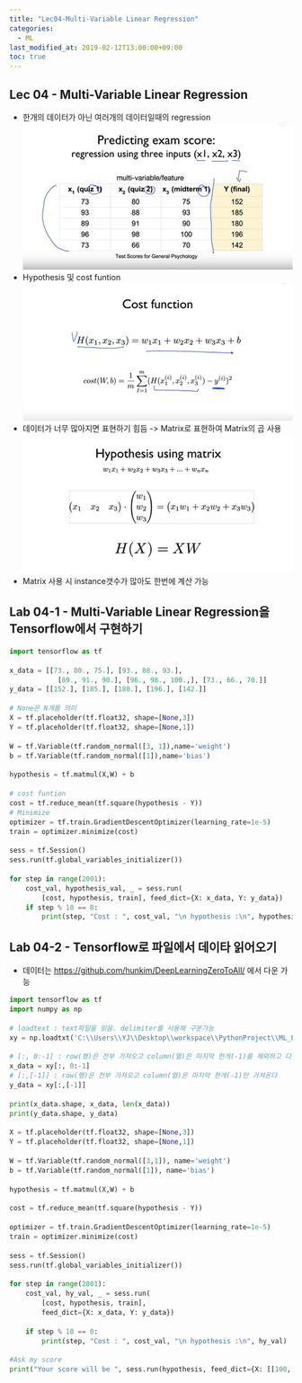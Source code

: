 ```yaml
---
title: "Lec04-Multi-Variable Linear Regression"
categories:
  - ML
last_modified_at: 2019-02-12T13:00:00+09:00
toc: true
---
```


## Lec 04 - Multi-Variable Linear Regression

  - 한개의 데이터가 아닌 여러개의 데이터일때의 regression
  ![Lec04-1](/assets/image/Lec04-1.JPG)
  - Hypothesis 및 cost funtion
  ![Lec04-2](/assets/image/Lec04-2.JPG)
  - 데이터가 너무 많아지면 표현하기 힘듬
    -> Matrix로 표현하여 Matrix의 곱 사용
    ![Lec04-3](/assets/image/Lec04-3.JPG)
  - Matrix 사용 시 instance갯수가 많아도 한번에 계산 가능

## Lab 04-1 - Multi-Variable Linear Regression을 Tensorflow에서 구현하기

  ```python
  import tensorflow as tf

  x_data = [[73., 80., 75.], [93., 88., 93.],
              [89., 91., 90.], [96., 98., 100.,], [73., 66., 70.]]
  y_data = [[152.], [185.], [180.], [196.], [142.]]

  # None은 N개를 의미
  X = tf.placeholder(tf.float32, shape=[None,3])
  Y = tf.placeholder(tf.float32, shape=[None,1])

  W = tf.Variable(tf.random_normal([3, 1]),name='weight')
  b = tf.Variable(tf.random_normal([1]),name='bias')

  hypothesis = tf.matmul(X,W) + b

  # cost funtion
  cost = tf.reduce_mean(tf.square(hypothesis - Y))
  # Minimize
  optimizer = tf.train.GradientDescentOptimizer(learning_rate=1e-5)
  train = optimizer.minimize(cost)

  sess = tf.Session()
  sess.run(tf.global_variables_initializer())

  for step in range(2001):
      cost_val, hypothesis_val, _ = sess.run(
          [cost, hypothesis, train], feed_dict={X: x_data, Y: y_data})
      if step % 10 == 0:
          print(step, "Cost : ", cost_val, "\n hypothesis :\n", hypothesis_val)

  ```

## Lab 04-2 - Tensorflow로 파일에서 데이타 읽어오기

  - 데이터는 https://github.com/hunkim/DeepLearningZeroToAll/ 에서 다운 가능

  ```python
  import tensorflow as tf
  import numpy as np

  # loadtext : text파일을 읽음. delimiter를 사용해 구분가능
  xy = np.loadtxt('C:\\Users\\YJ\\Desktop\\workspace\\PythonProject\\ML_Lec\\Lec04 - Multi-Variable Linear Regression을 Tensorflow에서 구현\\data-01-test-score.csv', delimiter=',', dtype=np.float32)

  # [:, 0:-1] : row(행)은 전부 가져오고 column(열)은 마지막 한개(-1)를 제외하고 다 가져온다.
  x_data = xy[:, 0:-1]
  # [:,[-1]] : row(행)은 전부 가져오고 column(열)은 마지막 한개(-1)만 가져온다
  y_data = xy[:,[-1]]

  print(x_data.shape, x_data, len(x_data))
  print(y_data.shape, y_data)

  X = tf.placeholder(tf.float32, shape=[None,3])
  Y = tf.placeholder(tf.float32, shape=[None,1])

  W = tf.Variable(tf.random_normal([3,1]), name='weight')
  b = tf.Variable(tf.random_normal([1]), name='bias')

  hypothesis = tf.matmul(X,W) + b

  cost = tf.reduce_mean(tf.square(hypothesis - Y))

  optimizer = tf.train.GradientDescentOptimizer(learning_rate=1e-5)
  train = optimizer.minimize(cost)

  sess = tf.Session()
  sess.run(tf.global_variables_initializer())

  for step in range(2001):
      cost_val, hy_val, _ = sess.run(
          [cost, hypothesis, train],
          feed_dict={X: x_data, Y: y_data})

      if step % 10 == 0:
          print(step, "Cost : ", cost_val, "\n hypothesis :\n", hy_val)

  #Ask my score
  print("Your score will be ", sess.run(hypothesis, feed_dict={X: [[100, 70, 101]]}))

  ```
